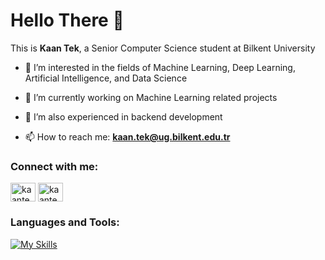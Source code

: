 <h1 align="left">Hello There 👋 </h1>

This is **Kaan Tek**, a Senior Computer Science student at Bilkent University

- 🔭 I’m interested in the fields of Machine Learning, Deep Learning, Artificial Intelligence, and Data Science

- 🌱 I’m currently working on Machine Learning related projects

- 🤝 I’m also experienced in backend development

- 📫 How to reach me: **kaan.tek@ug.bilkent.edu.tr**

<h3 align="left">Connect with me:</h3>
<p align="left">
<a href="https://linkedin.com/in/kaan-tek-a299bb195" target="blank"><img align="center" src="https://raw.githubusercontent.com/rahuldkjain/github-profile-readme-generator/master/src/images/icons/Social/linked-in-alt.svg" alt="kaantek" height="30" width="40" /></a>
<a href="https://www.leetcode.com/KaanTek" target="blank"><img align="center" src="https://raw.githubusercontent.com/rahuldkjain/github-profile-readme-generator/master/src/images/icons/Social/leet-code.svg" alt="kaantek" height="30" width="40" /></a>
</p>

<h3 align="left">Languages and Tools:</h3>

[![My Skills](https://skillicons.dev/icons?i=python,java,kotlin,pytorch,spring,mysql,aws)](https://skillicons.dev)
